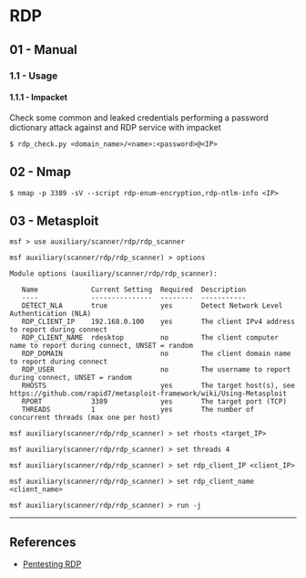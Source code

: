 # RDP

## 01 - Manual

### 1.1 - Usage

#### 1.1.1 - Impacket

Check some common and leaked credentials performing a password dictionary attack against and RDP service with impacket

`$ rdp_check.py <domain_name>/<name>:<password>@<IP>`

## 02 - Nmap

`$ nmap -p 3389 -sV --script rdp-enum-encryption,rdp-ntlm-info <IP>`

## 03 - Metasploit

```
msf > use auxiliary/scanner/rdp/rdp_scanner

msf auxiliary(scanner/rdp/rdp_scanner) > options

Module options (auxiliary/scanner/rdp/rdp_scanner):

   Name             Current Setting  Required  Description
   ----             ---------------  --------  -----------
   DETECT_NLA       true             yes       Detect Network Level Authentication (NLA)
   RDP_CLIENT_IP    192.168.0.100    yes       The client IPv4 address to report during connect
   RDP_CLIENT_NAME  rdesktop         no        The client computer name to report during connect, UNSET = random
   RDP_DOMAIN                        no        The client domain name to report during connect
   RDP_USER                          no        The username to report during connect, UNSET = random
   RHOSTS                            yes       The target host(s), see https://github.com/rapid7/metasploit-framework/wiki/Using-Metasploit
   RPORT            3389             yes       The target port (TCP)
   THREADS          1                yes       The number of concurrent threads (max one per host)

msf auxiliary(scanner/rdp/rdp_scanner) > set rhosts <target_IP>

msf auxiliary(scanner/rdp/rdp_scanner) > set threads 4

msf auxiliary(scanner/rdp/rdp_scanner) > set rdp_client_IP <client_IP>

msf auxiliary(scanner/rdp/rdp_scanner) > set rdp_client_name <client_name>

msf auxiliary(scanner/rdp/rdp_scanner) > run -j
```

---
## References

- [Pentesting RDP](https://book.hacktricks.xyz/pentesting/pentesting-rdp)